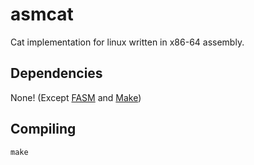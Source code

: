 # asmcat

Cat implementation for linux written in x86-64 assembly.

## Dependencies

None! (Except [FASM](https://flatassembler.net/) and [Make](https://www.gnu.org/software/make/))

## Compiling

    make

